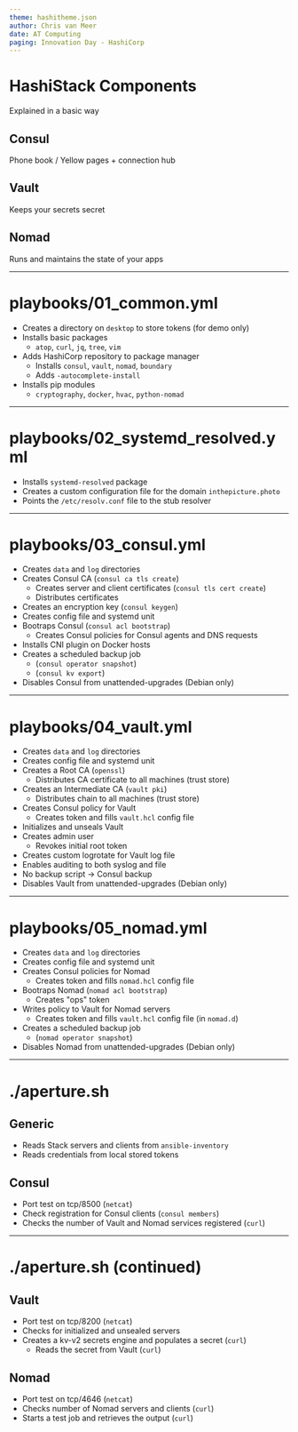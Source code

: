 ```yaml
---
theme: hashitheme.json
author: Chris van Meer
date: AT Computing
paging: Innovation Day - HashiCorp
---
```


# HashiStack Components

Explained in a basic way

## Consul

Phone book / Yellow pages + connection hub

## Vault

Keeps your secrets secret

## Nomad

Runs and maintains the state of your apps

---

# playbooks/01_common.yml

- Creates a directory on `desktop` to store tokens (for demo only)
- Installs basic packages
  - `atop`, `curl`, `jq`, `tree`, `vim`
- Adds HashiCorp repository to package manager
  - Installs `consul`, `vault`, `nomad`, `boundary`
  - Adds `-autocomplete-install`
- Installs pip modules
  - `cryptography`, `docker`, `hvac`, `python-nomad`

---

# playbooks/02_systemd_resolved.yml

- Installs `systemd-resolved` package
- Creates a custom configuration file for the domain `inthepicture.photo`
- Points the `/etc/resolv.conf` file to the stub resolver

---

# playbooks/03_consul.yml

- Creates `data` and `log` directories
- Creates Consul CA (`consul ca tls create`)
  - Creates server and client certificates (`consul tls cert create`)
  - Distributes certificates
- Creates an encryption key (`consul keygen`)
- Creates config file and systemd unit
- Bootraps Consul (`consul acl bootstrap`)
  - Creates Consul policies for Consul agents and DNS requests
- Installs CNI plugin on Docker hosts
- Creates a scheduled backup job
  - (`consul operator snapshot`)
  - (`consul kv export`)
- Disables Consul from unattended-upgrades (Debian only)

---

# playbooks/04_vault.yml

- Creates `data` and `log` directories
- Creates config file and systemd unit
- Creates a Root CA (`openssl`)
  - Distributes CA certificate to all machines (trust store)
- Creates an Intermediate CA (`vault pki`)
  - Distributes chain to all machines (trust store)
- Creates Consul policy for Vault
  - Creates token and fills `vault.hcl` config file
- Initializes and unseals Vault
- Creates admin user
  - Revokes initial root token
- Creates custom logrotate for Vault log file
- Enables auditing to both syslog and file
- No backup script -> Consul backup
- Disables Vault from unattended-upgrades (Debian only)

---

# playbooks/05_nomad.yml

- Creates `data` and `log` directories
- Creates config file and systemd unit
- Creates Consul policies for Nomad
  - Creates token and fills `nomad.hcl` config file
- Bootraps Nomad (`nomad acl bootstrap`)
  - Creates "ops" token
- Writes policy to Vault for Nomad servers
  - Creates token and fills `vault.hcl` config file (in `nomad.d`)
- Creates a scheduled backup job
  - (`nomad operator snapshot`)
- Disables Nomad from unattended-upgrades (Debian only)

---

# ./aperture.sh

## Generic

- Reads Stack servers and clients from `ansible-inventory`
- Reads credentials from local stored tokens

## Consul

- Port test on tcp/8500 (`netcat`)
- Check registration for Consul clients (`consul members`)
- Checks the number of Vault and Nomad services registered (`curl`)

---

# ./aperture.sh (continued)

## Vault

- Port test on tcp/8200 (`netcat`)
- Checks for initialized and unsealed servers
- Creates a kv-v2 secrets engine and populates a secret (`curl`)
  - Reads the secret from Vault (`curl`)

## Nomad

- Port test on tcp/4646 (`netcat`)
- Checks number of Nomad servers and clients (`curl`)
- Starts a test job and retrieves the output (`curl`)

